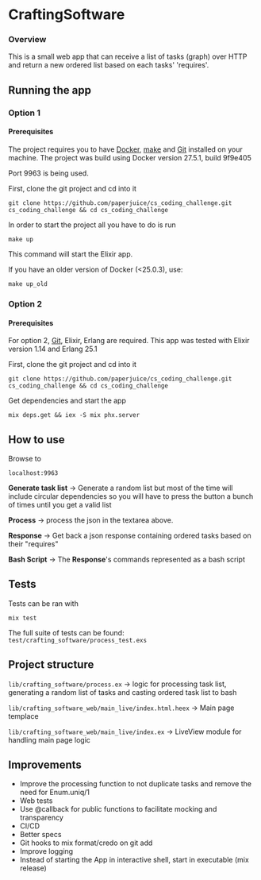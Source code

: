 # CraftingSoftware

### Overview
This is a small web app that can receive a list of tasks (graph) over HTTP and return a new ordered list based on each tasks' 'requires'.


## Running the app

### Option 1
#### Prerequisites
The project requires you to have [Docker](https://www.docker.com/), [make](https://en.wikipedia.org/wiki/Make_(software)) and [Git](https://git-scm.com/book/en/v2/Getting-Started-The-Command-Line) installed on your machine.
The project was build using Docker version 27.5.1, build 9f9e405

Port 9963 is being used.

First, clone the git project and cd into it
```
git clone https://github.com/paperjuice/cs_coding_challenge.git cs_coding_challenge && cd cs_coding_challenge
```

In order to start the project all you have to do is run
```
make up
```
This command will start the Elixir app.

If you have an older version of Docker (<25.0.3), use:
```
make up_old
```

### Option 2
#### Prerequisites
For option 2, [Git](https://git-scm.com/book/en/v2/Getting-Started-The-Command-Line), Elixir, Erlang are required. This app was tested with Elixir version 1.14 and Erlang 25.1

First, clone the git project and cd into it
```
git clone https://github.com/paperjuice/cs_coding_challenge.git cs_coding_challenge && cd cs_coding_challenge
```

Get dependencies and start the app
```
mix deps.get && iex -S mix phx.server
```


## How to use

Browse to
```
localhost:9963
```
__Generate task list__ -> Generate a random list but most of the time will include circular dependencies so you will have to press the button a bunch of times until you get a valid list

__Process__ -> process the json in the textarea above.

__Response__ -> Get back a json response containing ordered tasks based on their "requires"

__Bash Script__ -> The __Response__'s commands represented as a bash script

## Tests
Tests can be ran with
```
mix test
```

The full suite of tests can be found: `test/crafting_software/process_test.exs`

## Project structure

`lib/crafting_software/process.ex` -> logic for processing task list, generating a random list of tasks and casting ordered task list to bash

`lib/crafting_software_web/main_live/index.html.heex` -> Main page templace

`lib/crafting_software_web/main_live/index.ex` -> LiveView module for handling main page logic

## Improvements
* Improve the processing function to not duplicate tasks and remove the need for Enum.uniq/1
* Web tests
* Use @callback for public functions to facilitate mocking and transparency
* CI/CD
* Better specs
* Git hooks to mix format/credo on git add
* Improve logging
* Instead of starting the App in interactive shell, start in executable (mix release)
